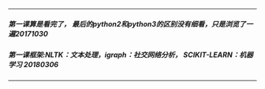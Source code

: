 -----
##### 第一课算是看完了， 最后的python2和python3的区别没有细看，只是浏览了一遍20171030
##### 第一课框架:NLTK：文本处理，igraph：社交网络分析， SCIKIT-LEARN：机器学习 20180306



---